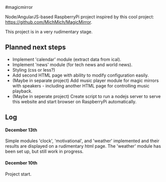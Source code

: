 #magicmirror

Node/AngularJS-based RaspberryPi project inspired by this cool project: https://github.com/MichMich/MagicMirror. 

This project is in a very rudimentary stage. 

## Planned next steps 
* Implement 'calendar' module (extract data from ical). 
* Implement 'news' module (for tech news and world news). 
* Styling (css or less?) 
* Add second HTML page with ability to modify configuration easily. 
* (Maybe in separate project) Add music player module for magic mirrors with speakers - including another HTML page for controlling music playback. 
* (Maybe in seperate project) Create script to run a nodejs server to serve this website and start browser on RaspberryPi automatically. 

## Log

#### December 13th 
Simple modules 'clock', 'motivational', and 'weather' implemented and their results are displayed on a rudimentary html page. 
The 'weather' module has been set up, but still work in progress. 

#### December 10th 
Project start.

